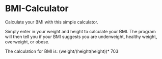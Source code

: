 # BMI-Calculator
Calculate your BMI with this simple calculator.

Simply enter in your weight and height to calculate your BMI. 
The program will then tell you if your BMI suggests you are underweight, healthy weight, overweight, or obese.

The calculation for BMI is: (weight/(height(height))* 703
